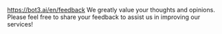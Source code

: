 https://bot3.ai/en/feedback
We greatly value your thoughts and opinions. Please feel free to share your feedback to assist us in improving our services!
